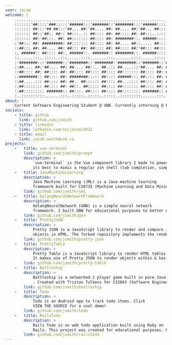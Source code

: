 ```yaml
---
user: jacob
welcome: |
    ............................................................................................
    :::::::'##::::'###:::::'######:::'#######::'########:::'######::::::::::::::::::::::::::::::
    ::::::: ##:::'## ##:::'##... ##:'##.... ##: ##.... ##:'##... ##:::::::::::::::::::::::::::::
    ::::::: ##::'##:. ##:: ##:::..:: ##:::: ##: ##:::: ##: ##:::..::::::::::::::::::::::::::::::
    ::::::: ##:'##:::. ##: ##::::::: ##:::: ##: ########::. ######::::::::::::::::::::::::::::::
    :'##::: ##: #########: ##::::::: ##:::: ##: ##.... ##::..... ##:::::::::::::::::::::::::::::
    ::##::: ##: ##.... ##: ##::: ##: ##:::: ##: ##:::: ##:'##::: ##:::::::::::::::::::::::::::::
    :. ######:: ##:::: ##:. ######::. #######:: ########::. ######::::::::::::::::::::::::::::::
    ::......:::..:::::..:::......::::.......:::........::::......:::::::::::::::::::::::::::::::
    :'########:::'#######::'########::'########:'########::'#######::'##:::::::'####::'#######::
    ::##.... ##:'##.... ##: ##.... ##:... ##..:: ##.....::'##.... ##: ##:::::::. ##::'##.... ##:
    ::##:::: ##: ##:::: ##: ##:::: ##:::: ##:::: ##::::::: ##:::: ##: ##:::::::: ##:: ##:::: ##:
    ::########:: ##:::: ##: ########::::: ##:::: ######::: ##:::: ##: ##:::::::: ##:: ##:::: ##:
    ::##.....::: ##:::: ##: ##.. ##:::::: ##:::: ##...:::: ##:::: ##: ##:::::::: ##:: ##:::: ##:
    ::##:::::::: ##:::: ##: ##::. ##::::: ##:::: ##::::::: ##:::: ##: ##:::::::: ##:: ##:::: ##:
    ::##::::::::. #######:: ##:::. ##:::: ##:::: ##:::::::. #######:: ########:'####:. #######::
    :..::::::::::.......:::..:::::..:::::..:::::..:::::::::.......:::........::....:::.......:::
about: |
    Current Software Engineering Student @ UNB. Currently interning @ Eigen Innovations as a Machine Learning Engineer. I also enjoy doing frontend stuff :)
socials:
    - title: github
      link: github.com/jsmith
    - title: linkedin
      link: linkedin.com/in/jacsmith21
    - title: email
      link: jacob.smith@unb.ca
projects:
    -   title: vue-terminal
        link: github.com/jsmith/prompt
        description: >
            `vue-terminal` is the Vue component library I made to power this website. It tries
            its best to mimic a regular zsh shell (tab completion, simple commands, etc.).
    -   title: JavaMachineLearning
        description: >
            Java Machine Learning (JML) is a Java machine learning
            framework built for CS6735 (Machine Learning and Data Mining). It implements serveral different machine learning algorithms. JML's only dependancy is for logging.
        link: github.com/jsmith/jml
    -   title: GolangNeuralNetworkFramework
        description: >
            GolangNeuralNetwork (GNN) is a simple neural network
            framework. I built GNN for educational purposes to better understand neural networks and golang! Its only dependancies exist to read CSVs and for logging purposes.
        link: github.com/jsmith/gnn
    -   title: PrettyJSON
        description: >
            Pretty JSON is a JavaScript library to render and compare JSON
            objects in HTML. The forked repository implements the rendering and I implement the comparing! Pretty JSON makes use of backbone.js to help render objects.
        link: github.com/jsmith/pretty-json
    -   title: PrettyTable
        description: >
            Pretty Table is a JavaScript library to render HTML tables.
            It makes use of Pretty JSON to render objects within & has a comparator mode that compares two tables.
        link: github.com/jsmith/pretty-table
    -   title: Battleship
        description: >
            Battleship is a networked 2 player game built in pure Java
            . Created with Tristan Tulkens for CS2043 (Software Engineering I). Somehow, it's only dependancy is SQLite.
        link: github.com/jsmith/battleship
    -   title: Todo
        description: >
            Todo is an Android app to track todo items. Click
            VIEW THE SOURCE for a cool demo!
        link: github.com/jsmith/todo
    -   title: RailsTodo
        description: >
            Rails Todo is an web todo application built using Ruby on
            Rails. This project was created for educational purposes. Ruby is weird.
        link: github.com/jsmith/railstodo
---
```




